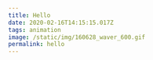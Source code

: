 ```yaml
---
title: Hello
date: 2020-02-16T14:15:15.017Z
tags: animation
image: /static/img/160628_waver_600.gif
permalink: hello
---
```



